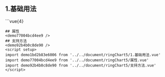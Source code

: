## 1.基础用法
<demo1bd2b83e6006 />
```vue{4}
<template>
    <ring-chart-5 ref="chartRef" v-bind="chartOption"></ring-chart-5>
</template>

<script setup>
import { ref, onMounted } from 'vue';

const chartRef = ref();

const seriesData = [
    { value: 1048, name: '正常' },
    { value: 735, name: '故障' },
    { value: 580, name: '告警' },
    { value: 484, name: '离线' },
    { value: 123, name: '危险' }
];
// 组合配置项
const chartOption = {
    seriesData
};

onMounted(() => chartRef.value.renderChart());
</script>
<style lang="scss" scoped>
.zrx-chart {
    height: 664px;
    background-color: rgb(3, 43, 68);
}
</style>
```
## 属性
<demo77004bcd4ee9 />
## 支持方法
<demo92b4b0c8de90 />
<script setup>
import demo1bd2b83e6006 from '../../document/ringChart5/1.基础用法.vue'
import demo77004bcd4ee9 from '../../document/ringChart5/属性.vue'
import demo92b4b0c8de90 from '../../document/ringChart5/支持方法.vue'
</script>